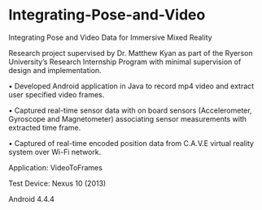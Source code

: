 # Integrating-Pose-and-Video
Integrating Pose and Video Data for Immersive Mixed Reality

Research project supervised by Dr. Matthew Kyan as part of the Ryerson University’s Research Internship Program with minimal supervision of design and implementation.

•	Developed Android application in Java to record mp4 video and extract user specified video frames.

•	Captured real-time sensor data with on board sensors (Accelerometer, Gyroscope and Magnetometer) associating sensor measurements with extracted time frame.

•	Captured of real-time encoded position data from C.A.V.E virtual reality system over Wi-Fi network.

Application: VideoToFrames

Test Device: Nexus 10 (2013)

Android 4.4.4
